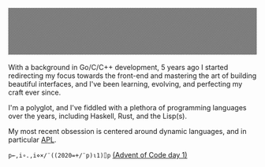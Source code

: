 ![](https://github.com/zakkor/zakkor/blob/master/image.png?raw=true&cachebuster=9001)

With a background in Go/C/C++ development, 5 years ago I started redirecting my focus towards the front-end and mastering the art of building beautiful interfaces, and I've been learning, evolving, and perfecting my craft ever since.

I'm a polyglot, and I've fiddled with a plethora of programming languages over the years, including Haskell, Rust, and the Lisp(s).

My most recent obsession is centered around dynamic languages, and in particular [APL](https://en.wikipedia.org/wiki/APL_(programming_language)).

`p←,i∘.,i⋄×/¨((2020=+/¨p)⍳1)⌷p` [(Advent of Code day 1)](https://adventofcode.com/2020/day/1)
